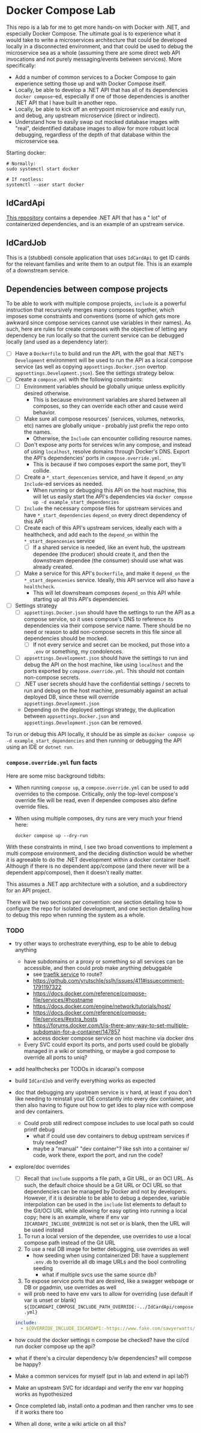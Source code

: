 # Docker Compose Lab

This repo is a lab for me to get more hands-on with Docker with .NET, and especially Docker Compose. The
ultimate goal is to experience what it would take to write a microservices architecture that could be developed locally
in a disconnected environment, and that could be used to debug the microservice sea as a whole (assuming there are some
direct web API invocations and not purely messaging/events between services). More specifically:

- Add a number of common services to a Docker Compose to gain experience setting those up and with Docker Compose
  itself.
- Locally, be able to develop a .NET API that has all of its dependencies `docker compose`-ed, especially if one of
  those dependencies is another .NET API that I have built in another repo.
- Locally, be able to kick off an entrypoint microservice and easily run, and debug, any upstream microservice (direct
  or indirect).
- Understand how to easily swap out mocked database images with "real", deidentified database images to allow for more
  robust local debugging, regardless of the depth of that database within the microservice sea.

Starting docker:

```shell
# Normally:
sudo systemctl start docker

# If rootless:
systemctl --user start docker
```

## IdCardApi

[This repository](https://github.com/sawyerwatts/docker-compose-lab-idcardapi) contains a dependee .NET API that has a "
lot" of containerized dependencies, and is an example of an upstream service.

## IdCardJob

This is a (stubbed) console application that uses `IdCardApi` to get ID cards for the relevant
families and write them to an output file. This is an example of a downstream service.

## Dependencies between compose projects

To be able to work with multiple compose projects, `include` is a powerful instruction that recursively merges
many composes together, which imposes some constraints and conventions (some of which gets more awkward since compose
services cannot use variables in their names). As such, here are rules for create composes with the objective of letting
any dependency be run locally so that the current service can be debugged locally (and used as a dependency later):

- [ ] Have a `Dockerfile` to build and run the API, with the goal that .NET's `Development` environment will be used to
  run the API as a local compose service (as well as copying `appsettings.Docker.json` overtop
  `appsettings.Development.json`). See the settings strategy below.
- [ ] Create a `compose.yml` with the following constraints:
    - [ ] Environment variables should be globally unique unless explicitly desired otherwise.
        - This is because environment variables are shared between all composes, so they can override each other and
          cause weird behavior.
    - [ ] Make sure all compose resources' (services, volumes, networks, etc) names are globally unique - probably just
      prefix the repo onto the names.
        - Otherwise, the `Include` can encounter colliding resource names.
    - [ ] Don't expose any ports for services w/in any compose, and instead of using `localhost`, resolve domains
      through
      Docker's DNS. Export the API's dependencies' ports in `compose.override.yml`.
        - This is because if two composes export the same port, they'll collide.
    - [ ] Create a `*_start_depencenies` service, and have it `depend_on` any `Include`-ed services as needed.
        - When running or debugging this API on the host machine, this will let us easily start the API's dependencies
          via `docker compose up -d example_start_dependencies`
    - [ ] `Include` the necessary compose files for upstream services and have `*_start_dependencies` `depend_on` every
      direct dependency of this API
    - [ ] Create each of this API's upstream services, ideally each with a healthcheck, and add each to the `depend_on`
      within the `*_start_depencenies` service
        - [ ] If a shared service is needed, like an event hub, the upstream dependee (the producer) should create it,
          and then the downstream dependee (the consumer) should use what was already created.
    - [ ] Make a service for this API's `Dockerfile`, and make it `depend_on` the `*_start_depencenies` service.
      Ideally, this API service will also have a `healthcheck`.
        - This will let downstream composes `depend_on` this API while starting up all this API's dependencies.
- [ ] Settings strategy
    - [ ] `appsettings.Docker.json` should have the settings to run the API as a compose service, so it uses
      compose's DNS to reference its dependencies via their compose service name. There should be no need or reason to
      add non-compose secrets in this file since all dependencies should be mocked.
        - [ ] If not every service and secret can be mocked, put those into a `.env` or something, my condolences.
    - [ ] `appsettings.Development.json` should have the settings to run and debug the API on the host machine, like
      using `localhost` and the ports exported by `compose.override.yml`. This should not contain non-compose secrets.
    - [ ] .NET user secrets should have the confidential settings / secrets to run and debug on the host machine,
      presumably against an actual deployed DB, since these will override `appsettings.Development.json`
    - Depending on the deployed settings strategy, the duplication between `appsettings.Docker.json` and
      `appsettings.Development.json` can be removed.

To run or debug this API locally, it should be as simple as `docker compose up -d example_start_dependencies` and then
running or debugging the API using an IDE or `dotnet run`.

### `compose.override.yml` fun facts

Here are some misc background tidbits:

- When running `compose up`, a `compose.override.yml` can be used to add overrides to the compose. Critically, only the
  top-level compose's override file will be read, even if dependee composes also define override files.
- When using multiple composes, dry runs are very much your friend here:

    ```shell
    docker compose up --dry-run
    ```

With these constraints in mind, I see two broad conventions to implement a multi compose environment, and the deciding
distinction would be whether it is agreeable to do the .NET development within a docker container itself. Although if
there is no dependent app/compose (and there never will be a dependent app/compose), then it doesn't really matter.

This assumes a .NET app architecture with a solution, and a subdirectory for an API project.

There will be two sections per convention: one section detailing how to configure the repo for isolated development,
and one section detailing how to debug this repo when running the system as a whole.

### TODO

- try other ways to orchestrate everything, esp to be able to debug anything
    - have subdomains or a proxy or something so all services can be accessible, and then could prob make anything
      debuggable
        - see [traefik service](/home/swatts/Code/docker/0-getting-started-todo-app/compose.yml) to route?
        - https://github.com/yrutschle/sslh/issues/411#issuecomment-1791197322
        - https://docs.docker.com/reference/compose-file/services/#hostname
        - https://docs.docker.com/engine/network/tutorials/host/
        - https://docs.docker.com/reference/compose-file/services/#extra_hosts
        - https://forums.docker.com/t/is-there-any-way-to-set-multiple-subdomain-for-a-container/147857
        - access docker compose service on host machine via docker dns
    - Every SVC could export its ports, and ports used could be globally managed in a wiki or something, or maybe a god
      compose to override all ports to uniq?
- add healthchecks per TODOs in idcarapi's compose
- build `IdCardJob` and verify everything works as expected
- doc that debugging any upstream service is v hard, at least if you don't like needing to reinstall your IDE constantly
  into every dev container, and then also having to figure out how to get ides to play nice with compose and dev
  containers.
    - Could prob still redirect compose includes to use local path so could printf debug
        - what if could use dev containers to debug upstream services if truly needed?
        - maybe a "manual" "dev container"? like ssh into a container w/ code, work there, export the port, and run the
          code?
- explore/doc overrides
    - [ ] Recall that `include` supports a file path, a Git URL, or an OCI URL. As such, the default choice should be a
      Git URL or OCI URL so that dependencies can be managed by Docker and not by developers. However, if it is
      desirable to be able to debug a dependee, variable interpolation can be used in the `include` list elements to
      default to the Git/OCI URL while allowing for easy opting into running a local copy; here is an example, where if
      env var `IDCARDAPI_INCLUDE_OVERRIDE` is not set or is blank, then the URL will be used instead

    1. To run a local version of the dependee, use overrides to use a local compose path instead of the Git URL
    1. To use a real DB image for better debugging, use overrides as well
        - how seeding when using containerized DB: have a supplement `.env.db` to override all db image URLs and the
          bool controlling seeding
            - what if multiple svcs use the same source db?
    1. To expose service ports that are desired, like a swagger webpage or DB or pgadmin, use overrides as well

    - will prob need to have env vars to allow for overriding (use default if var is unset or blank)
      `${IDCARDAPI_COMPOSE_INCLUDE_PATH_OVERRIDE:-../IdCardApi/compose.yml}`

   ```yml
   include:
     - ${OVERRIDE_INCLUDE_IDCARDAPI:-https://www.fake.com/sawyerwatts/idcardapi.git/compose.yml}
   ```
- how could the docker settings n compose be checked? have the ci/cd run docker compose up the api?
- what if there's a circular dependency b/w dependencies? will compose be happy?
- Make a common services for myself (put in lab and extend in api lab?)
- Make an upstream SVC for idcardapi and verify the env var hopping works as hypothesized
- Once completed lab, install onto a podman and then rancher vms to see if it works there too
- When all done, write a wiki article on all this?
